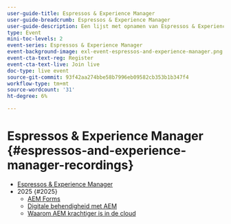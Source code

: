 ```yaml
---
user-guide-title: Espressos & Experience Manager
user-guide-breadcrumb: Espressos & Experience Manager
user-guide-description: Een lijst met opnamen van Espressos & Experience Manager
type: Event
mini-toc-levels: 2
event-series: Espressos & Experience Manager
event-background-image: exl-event-espressos-and-experience-manager.png
event-cta-text-reg: Register
event-cta-text-live: Join live
doc-type: live event
source-git-commit: 93f42aa274bbe58b7996eb09582cb353b1b347f4
workflow-type: tm+mt
source-wordcount: '31'
ht-degree: 6%

---
```



# Espressos &amp; Experience Manager {#espressos-and-experience-manager-recordings}

+ [Espressos &amp; Experience Manager](overview.md)
+ 2025 {#2025}
   + [AEM Forms](2025/aem-forms.md)
   + [Digitale behendigheid met AEM](2025/digital-agility.md)
   + [Waarom AEM krachtiger is in de cloud](2025/aem-in-the-cloud.md)
